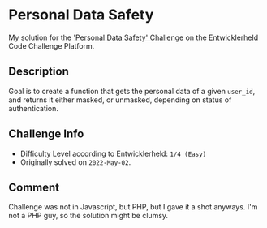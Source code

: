 # Personal Data Safety

My solution for the ['Personal Data Safety' Challenge](https://platform.entwicklerheld.de/challenge/personal-data-safety?technology=php) on the [Entwicklerheld](https://platform.entwicklerheld.de/) Code Challenge Platform.

Description
---
Goal is to create a function that gets the personal data of a given `user_id`, and returns it either masked, or unmasked, depending on status of authentication.

Challenge Info
---
* Difficulty Level according to Entwicklerheld: `1/4 (Easy)`
* Originally solved on `2022-May-02`.

Comment
---
Challenge was not in Javascript, but PHP, but I gave it a shot anyways. I'm not a PHP guy, so the solution might be clumsy.